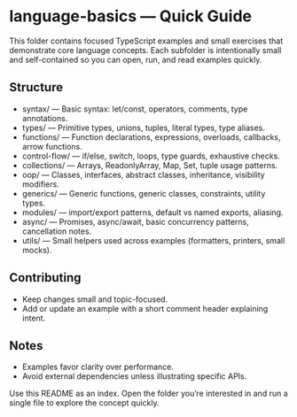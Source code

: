 # language-basics — Quick Guide

This folder contains focused TypeScript examples and small exercises that demonstrate core language concepts. Each subfolder is intentionally small and self-contained so you can open, run, and read examples quickly.

## Structure
- syntax/ — Basic syntax: let/const, operators, comments, type annotations.
- types/ — Primitive types, unions, tuples, literal types, type aliases.
- functions/ — Function declarations, expressions, overloads, callbacks, arrow functions.
- control-flow/ — if/else, switch, loops, type guards, exhaustive checks.
- collections/ — Arrays, ReadonlyArray, Map, Set, tuple usage patterns.
- oop/ — Classes, interfaces, abstract classes, inheritance, visibility modifiers.
- generics/ — Generic functions, generic classes, constraints, utility types.
- modules/ — import/export patterns, default vs named exports, aliasing.
- async/ — Promises, async/await, basic concurrency patterns, cancellation notes.
- utils/ — Small helpers used across examples (formatters, printers, small mocks).

## Contributing
- Keep changes small and topic-focused.
- Add or update an example with a short comment header explaining intent.

## Notes
- Examples favor clarity over performance.
- Avoid external dependencies unless illustrating specific APIs.

Use this README as an index. Open the folder you’re interested in and run a single file to explore the concept quickly.